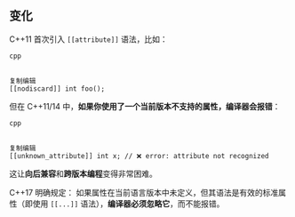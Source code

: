 ## 变化

C++11 首次引入 `[[attribute]]` 语法，比如：

```
cpp


复制编辑
[[nodiscard]] int foo();
```

但在 C++11/14 中，**如果你使用了一个当前版本不支持的属性，编译器会报错**：

```
cpp


复制编辑
[[unknown_attribute]] int x; // ❌ error: attribute not recognized
```

这让**向后兼容**和**跨版本编程**变得非常困难。

C++17 明确规定： 如果属性在当前语言版本中未定义，但其语法是有效的标准属性（即使用 `[[...]]` 语法），**编译器必须忽略它**，而不能报错。 